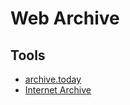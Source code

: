 # Web Archive

## Tools

- [archive.today](https://archive.ph/)
- [Internet Archive](https://archive.org/)
